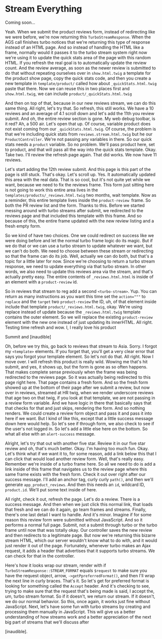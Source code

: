 # Stream Everything

Coming soon...

Yeah. When we submit the product reviews form, instead of redirecting like we were
before, we're now returning this `TurboStreamResponse`. When the AGS call finishes
turbo notices that we're returning this type of response instead of an HTML page. And
so instead of handling the HTML like a frame, normally would it passes it to the
turbo stream system right now we're using it to update the quick stats area of the
page with this random HTML. If you refresh the real goal is to automatically update
the review count. And the review average, as soon as the newer review is submitted to
do that without repeating ourselves over in `show.html.twig` a template for the
product show page, copy the quick stats code, and then you create a new template in
`template/product/` called how about `_quickStats.html.twig` paste
that there. Now we can reuse this in two places first and `show.html.twig`, we can
include `product/_quickStats.html.twig`

And then on top of that, because in our new reviews stream, we can do this same
thing. All right, let's try that. So refresh, this still works. We have a 10 reviews
and an average of 4.1 scroll down and let's add the 11th you review submit. And oh,
the entire review section is gone. My web debug toolbar, is it red? Ah, a 500 air.
Let's open that up. Of course, variable product does not exist coming from our 
`_quickStats.html.twig`. Of course, the problem is that we're including quick
stats from `reviews.stream.html.twig` but he our `ProductController`. We're not
passing any variables in there. So our quick stats needs a `product` variable. So no
problem. We'll pass product here, set to product, and that will pass all the way into
the quick stats template. Okay. Take two. I'll review the refresh page again. That
did works. We now have 11 reviews.

Let's start adding the 12th review submit. And this page is this part of the page is
still stuck. That's okay. Let's scroll up. Yes. It automatically updated this area
with the real data. That is so cool, but it's not quite yet while we want, because we
need to fix the reviews frame. This form just sitting here is not going to work this
entire area lives in the `templates/products/_reviews.html.twig`
two months, wait template. Now as a reminder, this entire template lives inside the
`product-review `frame. So both the PR review list and the form. Thanks to this. Before
we started messing around with turbo streams after submit, we redirected to the
reviews page and that included this template with this frame. And so because of this,
the entire frame updated with the new review listing and a fresh empty form.

So we kind of have two choices. One we could redirect on success like we were doing
before and let the normal turbo frame logic do its magic. But if we do that or we can
use a turbo stream to update whatever we want, but we can't do both. We need to
choose between these stream or redirecting so that the frame can do its job. Well,
actually we can do both, but that's a topic for a little later for now. Since we're
choosing to return a turbo stream response, we need to update everything via that
turbo stream. In other words, we also need to update this reviews area via the
stream, and that's actually pretty easy. The entire contents of `_reviews.html.html`
is inside of an element with a `product-review` id.

So in reviews that stream to reg add a second `<turbo-stream>`. Yup. You can return
as many instructions as you want this time set the `action="""` to `replace` and the `target`
two `product-review` the ID, uh, of that element inside include that template
`product/_reviews.html.twig`, okay. We're using replace
instead of update because the `_reviews.html.twig` template contains
the outer element. So we will replace the existing `product-review` element with the
new one instead of just updating its innerHTML. All right. Testing time refresh and
wow. I, I really love his product

Summit and [inaudible]

Oh, before we try this, go back to reviews that stream to Asia. Sorry. I forgot my
`<template>` elements. If you forget that, you'll get a very clear error that says you
forgot your template element. So let's not do that. All right. Now I move over. I
will refresh this product is really wild. Wowing me that's hit submit, and yes, it
shows up, but the form is gone as so often happens. That makes complete sense
previously when the frame was being redirected to the reviews page. So it was
actually being redirected to this page right here. That page contains a fresh form.
And so the fresh form showed up at the bottom of their page after we submit a review,
but now over in reviews, streamed at HR twig, when we render underscore reviews that
age two on that twig, if you look at that template, we are not passing in a review
form variable. And we have logic in there that basically says that that checks for
that and just skips, rendering the form. And so nothing renders. We could create a
review form object and pass it and pass it into here if we want. But I kind of like
this, except that a little success message down here would help. So let's see if
through form, we also check to see if the user's not logged in. So let's add a little
else here on the bottom. So what all else with an `alert-success` message.

Alright, let's try that out with another five star. Review it in our five star review
and oh, that's much better. Okay. I'm having too much fun. Okay. Let's think what if
we want it to, for some reason, add a link below this that I can click that would
load another review form. Well, that's really easy. Remember we're inside of a turbo
frame here. So all we need to do is add a link inside of this frame that navigates us
to the review page where this same frame exists with the fresh form. Check it out
over right after our success message. I'll add an anchor tag, curly curly `path()`, and
then we'll generate `app_product_reviews`. And then this needs an `id`, wildcard ID,
`product.id`. We'll put some text inside of here.

All right, check it out, refresh the page. Let's do a review. There is a success
message. And then when we just click this normal link, that loads that fresh and we
can do it again, go team frames and streams. Finally, there's one last detail I want
to handle. And it's minor. Imagine if for some reason this review form were submitted
without JavaScript. And so it performs a normal full page. Submit, not a submit
through turbo or the turbo frame until now that was totally okay. Our controller
saves the new review and then redirects to a legitimate page. But now we're returning
this bizarre stream HTML, which our server wouldn't know what to do with, and it
would just render it out of the page. Fortunately, whenever turbo makes an Ajax
request, it adds a header that advertises that it supports turbo streams. We can
check for that in the controller.

Here's how it looks wrap our stream, render with if `TurboStreamResponse::STREAM_FORMAT`
equals `$request` to make sure you have the request object, arrow,
`->getPpreferredFormat()`, and then I'll wrap the next line in curly braces. That's it. So
let's get for preferred format is looking for something called the `Accept` header. And
it's checking to see, trying to make sure that the request that's being made is said,
I accept the, um, turbo stream format. So if it doesn't, we return our stream. If it
doesn't, we do our normal behavior. So this, once again, it works just fine without
JavaScript. Next, let's have some fun with turbo streams by creating and processing
them manually in JavaScript. This will give us a better understanding of how streams
work and a better appreciation of the next big part of streams that we'll discuss
after

[inaudible].

